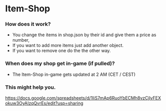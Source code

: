 # Item-Shop


### How does it work?
- You change the items in shop.json by their id and give them a price as number,
- If you want to add more items just add another object.
- If you want to remove one do the the other way.


### When does my shop get in-game (if pulled)?
- The Item-Shop in-game gets updated at 2 AM (CET / CEST)


### This might help you.
https://docs.google.com/spreadsheets/d/1IiS7mAp6RuoYbECMh8vzCjlvFEXokuw3OyAIzqQvrEs/edit?usp=sharing
